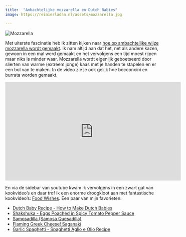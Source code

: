 ```yaml
---
title:  "Ambachtelijke mozzarella en Dutch Babies"
image: https://reinierladan.nl/assets/mozzarella.jpg

---
```


![Mozzarella](https://reinierladan.nl/assets/mozzarella.jpg)

Met uiterste fascinatie heb ik zitten kijken naar [hoe op ambachtelijke wijze mozzarella wordt gemaakt](https://www.youtube.com/watch?v=pU_VoyWfLfY). Ik nam altijd aan dat het, net als andere kazen, gewoon in een mal werd gemaakt en het vervolgens een tijd moest rijpen maar niks is minder waar. Mozzarella wordt eigenlijk geboetseerd door slierten van warme (extreem jonge) kaas met je handen te stapelen en er een bol van te maken. In de video zie je ook gelijk hoe bocconcini en burrata worden gemaakt.

<div class="video-container">
	<iframe width="560" height="315" src="https://www.youtube-nocookie.com/embed/pU_VoyWfLfY" frameborder="0" allow="accelerometer; autoplay; encrypted-media; gyroscope; picture-in-picture" allowfullscreen></iframe>
</div>

En via de sidebar van youtube kwam ik vervolgens in een zwart gat van kookvideo’s en daar trof ik een enorme droogkloot aan met fantastische kookvideo’s: [Food Wishes](https://www.youtube.com/channel/UCRIZtPl9nb9RiXc9btSTQNw). Een paar van mijn favorieten:

- [Dutch Baby Recipe - How to Make Dutch Babies](https://www.youtube.com/watch?v=kyxEFj7bgHI&feature=youtu.be)
- [Shakshuka - Eggs Poached in Spicy Tomato Pepper Sauce](https://www.youtube.com/watch?v=ifWWRZSWS18)
- [Samosadilla (Samosa Quesadilla)](https://www.youtube.com/watch?v=RvmHHy6HiXA)
- [Flaming Greek Cheese! Saganaki](https://www.youtube.com/watch?v=ZQJQVKWAFoc)
- [Garlic Spaghetti - Spaghetti Aglio e Olio Recipe](https://www.youtube.com/watch?v=bjmYkPkjnVo)